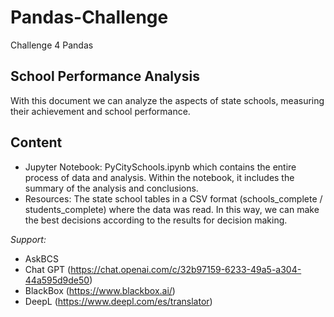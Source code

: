 # Pandas-Challenge
Challenge 4 Pandas

## School Performance Analysis
With this document we can analyze the aspects of state schools, measuring their achievement and school performance.

## Content
- Jupyter Notebook: PyCitySchools.ipynb which contains the entire process of data and analysis. Within the notebook, it includes the summary of the analysis and conclusions.
- Resources: The state school tables in a CSV format (schools_complete / students_complete) where the data was read. In this way, we can make the best decisions according to the results for decision making.

*Support:*
- AskBCS
- Chat GPT (https://chat.openai.com/c/32b97159-6233-49a5-a304-44a595d9de50)
- BlackBox (https://www.blackbox.ai/)
- DeepL (https://www.deepl.com/es/translator)
